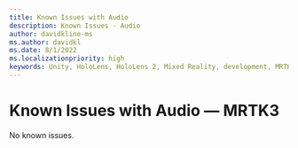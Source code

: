 ```yaml
---
title: Known Issues with Audio
description: Known Issues - Audio
author: davidkline-ms
ms.author: davidkl
ms.date: 8/1/2022
ms.localizationpriority: high
keywords: Unity, HoloLens, HoloLens 2, Mixed Reality, development, MRTK3, known issues, audio, spatial sound, Mixed Reality Toolkit
---
```


# Known Issues with Audio &#8212; MRTK3

No known issues.